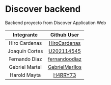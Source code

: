 # Discover backend

Backend proyecto from Discover Application Web

|   Integrante   |                     Github User                     |
|:--------------:|:---------------------------------------------------:|
| Hiro Cardenas  |   [HiroCardenas](https://github.com/HiroCardenas)   |
| Joaquín Cortes |     [U202114545](https://github.com/U202114545)      |
| Fernando Diaz  | [fernandoodiaz](https://github.com/fernandoodiaz) |
| Gabriel Martel |  [GabrielMarllos](https://github.com/GabrielMarllos)  |
|  Harold Mayta  |        [H4RRY73](https://github.com/H4RRY73)        |
